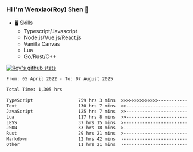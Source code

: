 ### Hi I'm Wenxiao(Roy) Shen 👋
- 🖥 Skills
  - Typescript/Javascript
  - Node.js/Vue.js/React.js
  - Vanilla Canvas
  - Lua
  - Go/Rust/C++

[![Roy's github stats](https://github-readme-stats.vercel.app/api?username=RoyShen12&show_icons=true&theme=radical&hide=prs,contribs)](https://github.com/anuraghazra/github-readme-stats)
<!--START_SECTION:waka-->

```txt
From: 05 April 2022 - To: 07 August 2025

Total Time: 1,305 hrs

TypeScript                 759 hrs 3 mins  >>>>>>>>>>>>>>-----------   57.66 %
Text                       130 hrs 7 mins  >>-----------------------   09.89 %
JavaScript                 125 hrs 7 mins  >>-----------------------   09.51 %
Lua                        117 hrs 8 mins  >>-----------------------   08.90 %
LESS                       37 hrs 15 mins  >------------------------   02.83 %
JSON                       33 hrs 18 mins  >------------------------   02.53 %
Rust                       29 hrs 21 mins  >------------------------   02.23 %
Markdown                   12 hrs 42 mins  -------------------------   00.96 %
Other                      11 hrs 21 mins  -------------------------   00.86 %
```

<!--END_SECTION:waka-->
